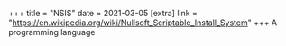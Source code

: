 +++
title = "NSIS"
date = 2021-03-05
[extra]
link = "https://en.wikipedia.org/wiki/Nullsoft_Scriptable_Install_System"
+++
A programming language

